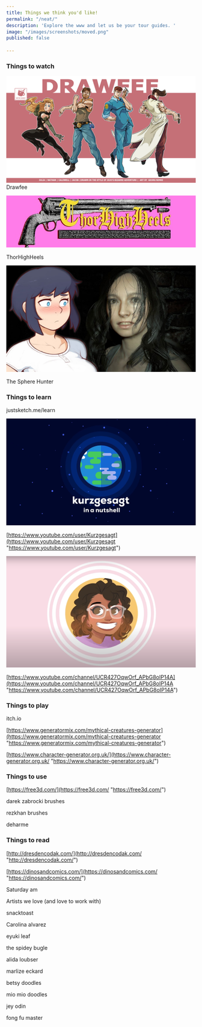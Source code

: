```yaml
---
title: Things we think you'd like!
permalink: "/neat/"
description: 'Explore the www and let us be your tour guides. '
image: "/images/screenshots/moved.png"
published: false

---
```

### Things to watch

![](/uploads/dd9w1w9-65452fbb-3ee0-487d-9177-9199c3f83fa1.jpeg)Drawfee

![](/uploads/channels4_banner.jpeg)

ThorHighHeels

![](/uploads/maxresdefault.jpeg)

The Sphere Hunter

### Things to learn

justsketch.me/learn

![](/uploads/63565101.png)

[https://www.youtube.com/user/Kurzgesagt](https://www.youtube.com/user/Kurzgesagt "https://www.youtube.com/user/Kurzgesagt")

![](/uploads/screenshot-2021-05-03-at-12-31-48.png)

[https://www.youtube.com/channel/UCR427OqwOrf_APbG8oIP14A](https://www.youtube.com/channel/UCR427OqwOrf_APbG8oIP14A "https://www.youtube.com/channel/UCR427OqwOrf_APbG8oIP14A")

### Things to play

itch.io

[https://www.generatormix.com/mythical-creatures-generator](https://www.generatormix.com/mythical-creatures-generator "https://www.generatormix.com/mythical-creatures-generator")

[https://www.character-generator.org.uk/](https://www.character-generator.org.uk/ "https://www.character-generator.org.uk/")

### Things to use

[https://free3d.com/](https://free3d.com/ "https://free3d.com/")

darek zabrocki brushes

rezkhan brushes

deharme

### Things to read

[http://dresdencodak.com/](http://dresdencodak.com/ "http://dresdencodak.com/")

[https://dinosandcomics.com/](https://dinosandcomics.com/ "https://dinosandcomics.com/")

Saturday am

Artists we love (and love to work with)

snacktoast

Carolina alvarez

eyuki leaf

the spidey bugle

alida loubser

marlize eckard

betsy doodles

mio mio doodles

jey odin

fong fu master